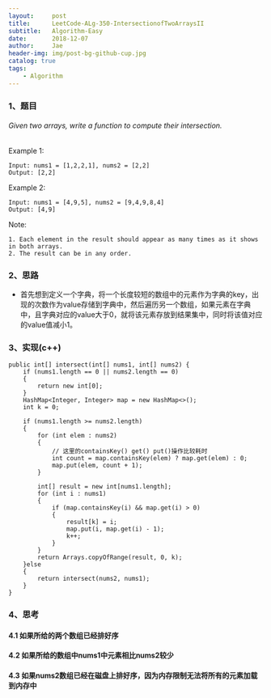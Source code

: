```yaml
---
layout:     post
title:      LeetCode-ALg-350-IntersectionofTwoArraysII
subtitle:   Algorithm-Easy
date:       2018-12-07
author:     Jae
header-img: img/post-bg-github-cup.jpg
catalog: true
tags:
    - Algorithm
---
```

### 1、题目

###### Given two arrays, write a function to compute their intersection.

Example 1:

    Input: nums1 = [1,2,2,1], nums2 = [2,2]
    Output: [2,2]

Example 2:

    Input: nums1 = [4,9,5], nums2 = [9,4,9,8,4]
    Output: [4,9]

Note:

    1. Each element in the result should appear as many times as it shows in both arrays.
    2. The result can be in any order.

### 2、思路

- 首先想到定义一个字典，将一个长度较短的数组中的元素作为字典的key，出现的次数作为value存储到字典中，然后遍历另一个数组，如果元素在字典中，且字典对应的value大于0，就将该元素存放到结果集中，同时将该值对应的value值减小1。

### 3、实现(c++)

    public int[] intersect(int[] nums1, int[] nums2) {
        if (nums1.length == 0 || nums2.length == 0)
        {
            return new int[0];
        }
        HashMap<Integer, Integer> map = new HashMap<>();
        int k = 0;

        if (nums1.length >= nums2.length)
        {
            for (int elem : nums2)
            {
                // 这里的containsKey() get() put()操作比较耗时
                int count = map.containsKey(elem) ? map.get(elem) : 0;
                map.put(elem, count + 1);
            }

            int[] result = new int[nums1.length];
            for (int i : nums1)
            {
                if (map.containsKey(i) && map.get(i) > 0)
                {
                    result[k] = i;
                    map.put(i, map.get(i) - 1);
                    k++;
                }
            }
            return Arrays.copyOfRange(result, 0, k);
        }else
        {
            return intersect(nums2, nums1);
        }
    }

### 4、思考
#### 4.1 如果所给的两个数组已经排好序
#### 4.2 如果所给的数组中nums1中元素相比nums2较少
#### 4.3 如果nums2数组已经在磁盘上排好序，因为内存限制无法将所有的元素加载到内存中
